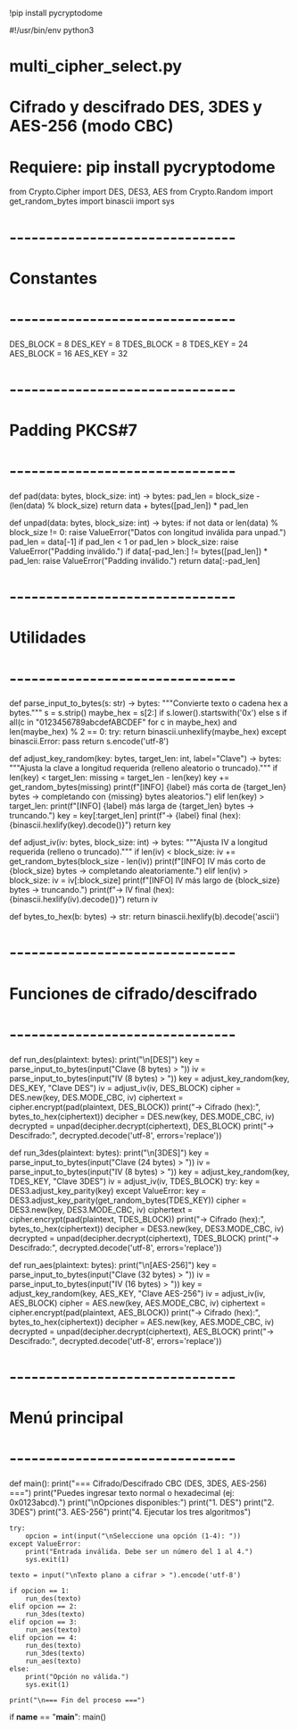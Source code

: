 !pip install pycryptodome

#!/usr/bin/env python3
# multi_cipher_select.py
# Cifrado y descifrado DES, 3DES y AES-256 (modo CBC)
# Requiere: pip install pycryptodome

from Crypto.Cipher import DES, DES3, AES
from Crypto.Random import get_random_bytes
import binascii
import sys

# -------------------------------
# Constantes
# -------------------------------
DES_BLOCK = 8
DES_KEY = 8
TDES_BLOCK = 8
TDES_KEY = 24
AES_BLOCK = 16
AES_KEY = 32

# -------------------------------
# Padding PKCS#7
# -------------------------------
def pad(data: bytes, block_size: int) -> bytes:
    pad_len = block_size - (len(data) % block_size)
    return data + bytes([pad_len]) * pad_len

def unpad(data: bytes, block_size: int) -> bytes:
    if not data or len(data) % block_size != 0:
        raise ValueError("Datos con longitud inválida para unpad.")
    pad_len = data[-1]
    if pad_len < 1 or pad_len > block_size:
        raise ValueError("Padding inválido.")
    if data[-pad_len:] != bytes([pad_len]) * pad_len:
        raise ValueError("Padding inválido.")
    return data[:-pad_len]

# -------------------------------
# Utilidades
# -------------------------------
def parse_input_to_bytes(s: str) -> bytes:
    """Convierte texto o cadena hex a bytes."""
    s = s.strip()
    maybe_hex = s[2:] if s.lower().startswith('0x') else s
    if all(c in "0123456789abcdefABCDEF" for c in maybe_hex) and len(maybe_hex) % 2 == 0:
        try:
            return binascii.unhexlify(maybe_hex)
        except binascii.Error:
            pass
    return s.encode('utf-8')

def adjust_key_random(key: bytes, target_len: int, label="Clave") -> bytes:
    """Ajusta la clave a longitud requerida (relleno aleatorio o truncado)."""
    if len(key) < target_len:
        missing = target_len - len(key)
        key += get_random_bytes(missing)
        print(f"[INFO] {label} más corta de {target_len} bytes → completando con {missing} bytes aleatorios.")
    elif len(key) > target_len:
        print(f"[INFO] {label} más larga de {target_len} bytes → truncando.")
        key = key[:target_len]
    print(f"→ {label} final (hex): {binascii.hexlify(key).decode()}")
    return key

def adjust_iv(iv: bytes, block_size: int) -> bytes:
    """Ajusta IV a longitud requerida (relleno o truncado)."""
    if len(iv) < block_size:
        iv += get_random_bytes(block_size - len(iv))
        print(f"[INFO] IV más corto de {block_size} bytes → completando aleatoriamente.")
    elif len(iv) > block_size:
        iv = iv[:block_size]
        print(f"[INFO] IV más largo de {block_size} bytes → truncando.")
    print(f"→ IV final (hex): {binascii.hexlify(iv).decode()}")
    return iv

def bytes_to_hex(b: bytes) -> str:
    return binascii.hexlify(b).decode('ascii')

# -------------------------------
# Funciones de cifrado/descifrado
# -------------------------------
def run_des(plaintext: bytes):
    print("\n[DES]")
    key = parse_input_to_bytes(input("Clave (8 bytes) > "))
    iv = parse_input_to_bytes(input("IV (8 bytes) > "))
    key = adjust_key_random(key, DES_KEY, "Clave DES")
    iv = adjust_iv(iv, DES_BLOCK)
    cipher = DES.new(key, DES.MODE_CBC, iv)
    ciphertext = cipher.encrypt(pad(plaintext, DES_BLOCK))
    print("→ Cifrado (hex):", bytes_to_hex(ciphertext))
    decipher = DES.new(key, DES.MODE_CBC, iv)
    decrypted = unpad(decipher.decrypt(ciphertext), DES_BLOCK)
    print("→ Descifrado:", decrypted.decode('utf-8', errors='replace'))

def run_3des(plaintext: bytes):
    print("\n[3DES]")
    key = parse_input_to_bytes(input("Clave (24 bytes) > "))
    iv = parse_input_to_bytes(input("IV (8 bytes) > "))
    key = adjust_key_random(key, TDES_KEY, "Clave 3DES")
    iv = adjust_iv(iv, TDES_BLOCK)
    try:
        key = DES3.adjust_key_parity(key)
    except ValueError:
        key = DES3.adjust_key_parity(get_random_bytes(TDES_KEY))
    cipher = DES3.new(key, DES3.MODE_CBC, iv)
    ciphertext = cipher.encrypt(pad(plaintext, TDES_BLOCK))
    print("→ Cifrado (hex):", bytes_to_hex(ciphertext))
    decipher = DES3.new(key, DES3.MODE_CBC, iv)
    decrypted = unpad(decipher.decrypt(ciphertext), TDES_BLOCK)
    print("→ Descifrado:", decrypted.decode('utf-8', errors='replace'))

def run_aes(plaintext: bytes):
    print("\n[AES-256]")
    key = parse_input_to_bytes(input("Clave (32 bytes) > "))
    iv = parse_input_to_bytes(input("IV (16 bytes) > "))
    key = adjust_key_random(key, AES_KEY, "Clave AES-256")
    iv = adjust_iv(iv, AES_BLOCK)
    cipher = AES.new(key, AES.MODE_CBC, iv)
    ciphertext = cipher.encrypt(pad(plaintext, AES_BLOCK))
    print("→ Cifrado (hex):", bytes_to_hex(ciphertext))
    decipher = AES.new(key, AES.MODE_CBC, iv)
    decrypted = unpad(decipher.decrypt(ciphertext), AES_BLOCK)
    print("→ Descifrado:", decrypted.decode('utf-8', errors='replace'))

# -------------------------------
# Menú principal
# -------------------------------
def main():
    print("=== Cifrado/Descifrado CBC (DES, 3DES, AES-256) ===")
    print("Puedes ingresar texto normal o hexadecimal (ej: 0x0123abcd).")
    print("\nOpciones disponibles:")
    print("1. DES")
    print("2. 3DES")
    print("3. AES-256")
    print("4. Ejecutar los tres algoritmos")

    try:
        opcion = int(input("\nSeleccione una opción (1-4): "))
    except ValueError:
        print("Entrada inválida. Debe ser un número del 1 al 4.")
        sys.exit(1)

    texto = input("\nTexto plano a cifrar > ").encode('utf-8')

    if opcion == 1:
        run_des(texto)
    elif opcion == 2:
        run_3des(texto)
    elif opcion == 3:
        run_aes(texto)
    elif opcion == 4:
        run_des(texto)
        run_3des(texto)
        run_aes(texto)
    else:
        print("Opción no válida.")
        sys.exit(1)

    print("\n=== Fin del proceso ===")

if __name__ == "__main__":
    main()
